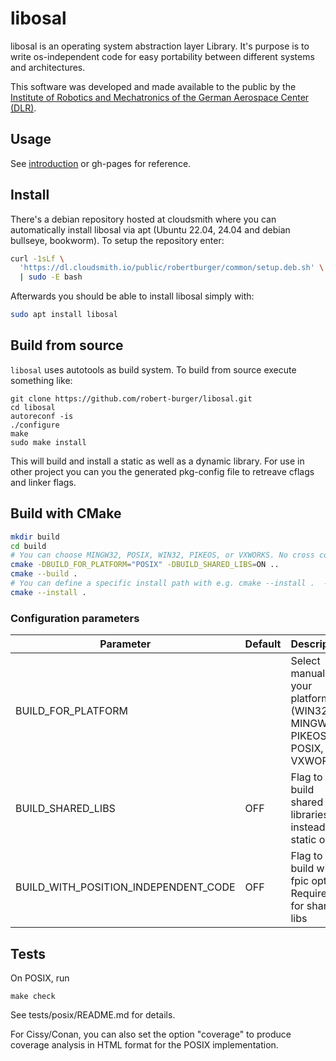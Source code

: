 # libosal

libosal is an operating system abstraction layer Library. It's purpose is to write os-independent code for easy portability between different systems and architectures. 

This software was developed and made available to the public by the [Institute of Robotics and Mechatronics of the German Aerospace Center (DLR)](https://www.dlr.de/rm).

## Usage 

See [introduction](INTRODUCTION.md) or gh-pages for reference.

## Install

There's a debian repository hosted at cloudsmith where you can automatically install libosal via apt (Ubuntu 22.04, 24.04 and debian bullseye, bookworm). To setup the repository enter:

```bash
curl -1sLf \
  'https://dl.cloudsmith.io/public/robertburger/common/setup.deb.sh' \
  | sudo -E bash
```

Afterwards you should be able to install libosal simply with:

```bash
sudo apt install libosal
```

## Build from source

`libosal` uses autotools as build system. To build from source execute something like:

```
git clone https://github.com/robert-burger/libosal.git
cd libosal
autoreconf -is
./configure
make
sudo make install
```


This will build and install a static as well as a dynamic library. For use in other project you can you the generated pkg-config file to retreave cflags and linker flags.

## Build with CMake

```bash
mkdir build
cd build
# You can choose MINGW32, POSIX, WIN32, PIKEOS, or VXWORKS. No cross compile currently supported with CMake
cmake -DBUILD_FOR_PLATFORM="POSIX" -DBUILD_SHARED_LIBS=ON ..
cmake --build .
# You can define a specific install path with e.g. cmake --install .  --prefix test
cmake --install . 
```

### Configuration parameters

| Parameter                            | Default | Description                                                               |
|--------------------------------------|---------|---------------------------------------------------------------------------|
| BUILD_FOR_PLATFORM                   |         | Select manually your platform (WIN32, MINGW32, PIKEOS, POSIX, or VXWORKS) |
| BUILD_SHARED_LIBS                    |   OFF   | Flag to build shared libraries instead of static ones.                    |
| BUILD_WITH_POSITION_INDEPENDENT_CODE |   OFF   | Flag to build with -fpic option´. Required for shared libs                |


## Tests

On POSIX, run

```
make check
```

See tests/posix/README.md for details.

For Cissy/Conan, you can also set the option "coverage"
to produce coverage analysis in HTML format for the 
POSIX implementation.


